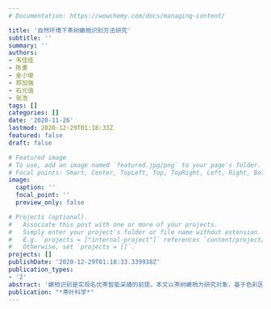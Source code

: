 ```yaml
---
# Documentation: https://wowchemy.com/docs/managing-content/

title: '自然环境下茶树嫩梢识别方法研究'
subtitle: ''
summary: ''
authors:
- 韦佳佳
- 陈勇
- 金小俊
- 郑加强
- 石元值
- 张浩
tags: []
categories: []
date: '2020-11-26'
lastmod: 2020-12-29T01:18:33Z
featured: false
draft: false

# Featured image
# To use, add an image named `featured.jpg/png` to your page's folder.
# Focal points: Smart, Center, TopLeft, Top, TopRight, Left, Right, BottomLeft, Bottom, BottomRight.
image:
  caption: ''
  focal_point: ''
  preview_only: false

# Projects (optional).
#   Associate this post with one or more of your projects.
#   Simply enter your project's folder or file name without extension.
#   E.g. `projects = ["internal-project"]` references `content/project/deep-learning/index.md`.
#   Otherwise, set `projects = []`.
projects: []
publishDate: '2020-12-29T01:18:33.339938Z'
publication_types:
- '2'
abstract: '嫩梢识别是实现名优茶智能采捅的前提。本文以茶树嫩梢为研究对象，基于色彩因子开展了自然环境下嫩梢识别研究，提出了采用RGB空间的R-B、YIQ空间的I、Lab空间的b、HSI空间的S，以及YCrCb空间的Cb 5种色彩因子进行图像灰度化，并选择合适的方法进行图像阈值分割，最后采用中值滤波的方法消除噪声。试验结果表明，这些方法都能够在自然环境下有效地区分嫩梢和背景，为后续名优茶智能化采茶机的研究打下理论基础。'
publication: "*茶叶科学*"
---
```

